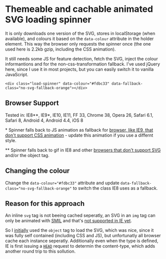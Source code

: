 Themeable and cachable animated SVG loading spinner
===================================================

It is only downloads one version of the SVG, stores in localStorage (when available), and colours it based on the `data-colour` attribute in the holder element. This way the browser only requests the spinner once (the one used here is 2.2kb gzip, including the CSS animation).

It still needs some JS for feature detection, fetch the SVG, inject the colour informantions and for the non-css-transformation fallback. I've used jQuery here, since I use it in most projects, but you can easily switch it to vanilla JavaScript.

```
<div class="load-spinner" data-colour="#fdbc33" data-fallback-class="no-svg-fallback-orange"></div>
```

Browser Support
---------------
Tested in: IE8\*\*, IE9\*, IE10, IE11, FF 33, Chrome 38, Opera 26, Safari 6.1, Safari 8, Android 4, Android 4.4, iOS 8


\* Spinner falls back to JS animation as fallback for [browser, like IE9, that don't support CSS animation](http://caniuse.com/#feat=css-animation) - update this animation if you use a differnt style.

\*\* Spinner falls back to gif in IE8 and other [browsers that don't support SVG](http://caniuse.com/#feat=svg) and/or the object tag.

Changing the colour
-------------------
Change the `data-colour="#fdbc33"` attribute and update `data-fallback-class="no-svg-fallback-orange"` to switch the class IE8 uses as a fallback.

Reason for this approach
-------------------------
An inline `svg` tag is not beeing cached seperatly, an SVG in an `img` tag can only be animated with [SMIL](https://developer.mozilla.org/en-US/docs/Web/SVG/SVG_animation_with_SMIL) and that's [not supported in IE yet](http://caniuse.com/#feat=svg-smil).

So I [initially](https://github.com/nurun/svg-spinner/tree/10072e371ad4344f49fc9d38cedbd2cf8abbfdc6) used the `object` tag to load the SVG, which was nice, since it was fully self contained (including CSS and JS), but unfortunatly all browser cache each instance seperatly. Additionally even when the type is defined, IE is first issuing a [`HEAD`](https://ochronus.com/http-head-request-good-uses/) request to determin the content-type, which adds another round trip to this sollution.
